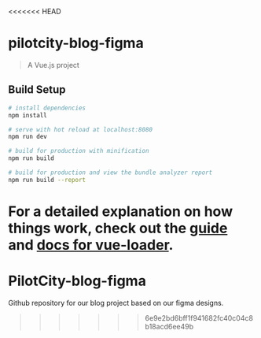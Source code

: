 <<<<<<< HEAD
# pilotcity-blog-figma

> A Vue.js project

## Build Setup

``` bash
# install dependencies
npm install

# serve with hot reload at localhost:8080
npm run dev

# build for production with minification
npm run build

# build for production and view the bundle analyzer report
npm run build --report
```

For a detailed explanation on how things work, check out the [guide](http://vuejs-templates.github.io/webpack/) and [docs for vue-loader](http://vuejs.github.io/vue-loader).
=======
# PilotCity-blog-figma
Github repository for our blog project based on our figma designs.
>>>>>>> 6e9e2bd6bff1f941682fc40c04c8b18acd6ee49b
